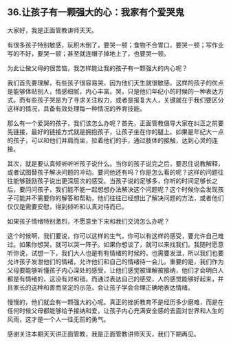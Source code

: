 ## 36.让孩子有一颗强大的心：我家有个爱哭鬼
大家好，我是正面管教讲师天天。


有很多孩子特别敏感，玩积木倒了，要哭一顿；食物不合胃口，要哭一顿；写作业写的不好，要哭一顿；甚至就连帽子掉地上了，也要哭一顿。


为此让做父母的很苦恼，我怎样能让我的孩子有一颗强大的内心呢？


我们首先要理解，有些孩子很容易哭，因为他们天生就很敏感，这样的孩子的优点是能够体贴别人，情感细腻，内心丰富。哭，只是他们年纪小的时候的一种表达方式。而有些孩子哭是为了寻求关注权力，或者是报复大人，关键就在于我们要区分这样的情况，具备有效处理每一种情况的养育技能。


那么有一个爱哭的孩子，我们该怎么办呢？首先，正面管教倡导大家在纠正之前要先链接，最好的链接方式就是拥抱孩子，让孩子坐在你的腿上。如果是年纪大一点的孩子，可以和他们并肩而坐，拉着他们的手，通过肢体的接触，达到心灵的连接。


其次，就是要认真倾听听听孩子说什么。当你的孩子说完之后，要忍住说教解释，或者试图替孩子解决问题的冲动。要问他还有吗？你是怎么看的呢？这样的问题往往能够鼓励孩子说出更深层次的感受。当孩子说的足够多，你听的时间足够长之后，要问问孩子，我们能不能一起想想办法解决这个问题呢？这个时候你会发现孩子可能并不需要你的解答和帮助，他们往往已经想出了解决问题的方法，或者他们仅仅是需要安慰，得到倾听和认真对待而已。


如果孩子情绪特别激烈，不愿意坐下来和我们交流怎么办呢？


这个时候啊，我们要说，你可以这样的生气，你可以有这样的感受，要允许自己难过。如果你想哭，就可以哭一阵子。如果你想谈了，就可以来找我们。我随时愿意听你说，试想一下，我们大人也是有有情绪的时候的，也需要发泄，所以我们也要允许孩子发泄他们的情绪，允许他们和自己的情绪待一会儿。重要的是，我们作为父母要能够听懂孩子内心深处的感受，让他们感觉被理解被接纳，他们才会明白人都是有情绪的，这没有对和错。而通过表达自己的感受，人的感觉能够好起来，并且家长的这种和善而坚定的示范，会让孩子学会合理正确地表达情绪。


慢慢的，他们就会有一颗强大的心呢。真正的挫折教育不是经历多少磨难，而是在任何时候父母都能够给予接纳和爱，让孩子内心充满安全感的去面对世界和人生的风雨，这才是一个人一往无前的勇气。


感谢关注本期天天讲正面管教，我是正面管教讲师天天，我们下期再见。

